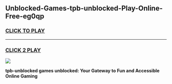 
## Unblocked-Games-tpb-unblocked-Play-Online-Free-eg0qp
<h3>
<a href="https://premium76.site?title=tpb-unblocked&ref=26A">CLICK TO PLAY</a></h3>
<hr>

<h3>
<a href="https://premium76.site?title=tpb-unblocked&ref=26A">CLICK 2 PLAY</a>
  
</h3>

<a href="https://premium76.site?title=tpb-unblocked&ref=26A"><img src="https://clearcache.store/games.png"></a>


**tpb-unblocked games unblocked: Your Gateway to Fun and Accessible Online Gaming**
